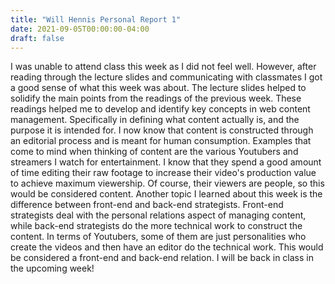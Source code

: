 ```yaml
---
title: "Will Hennis Personal Report 1"
date: 2021-09-05T00:00:00-04:00
draft: false
---
```

I was unable to attend class this week as I did not feel well. However, after reading through the lecture slides and communicating with classmates I got a good sense of what this 
week was about. The lecture slides helped to solidify the main points from the readings of the previous week. These readings helped me to develop and identify key concepts in web 
content management. Specifically in defining what content actually is, and the purpose it is intended for. I now know that content is constructed through an editorial process and 
is meant for human consumption. Examples that come to mind when thinking of content are the various Youtubers and streamers I watch for entertainment. I know that they spend a 
good amount of time editing their raw footage to increase their video's production value to achieve maximum viewership. Of course, their viewers are people, so this would be 
considered content. Another topic I learned about this week is the difference between front-end and back-end strategists. Front-end strategists deal with the personal relations 
aspect of managing content, while back-end strategists do the more technical work to construct the content. In terms of Youtubers, some of them are just personalities who create 
the videos and then have an editor do the technical work. This would be considered a front-end and back-end relation. I will be back in class in the upcoming week!
